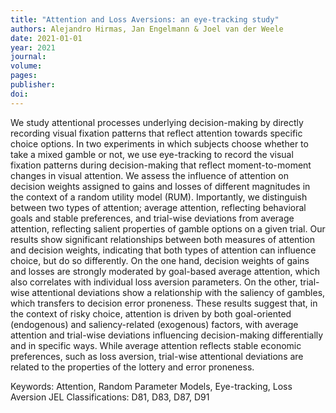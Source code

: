 ```yaml
---
title: "Attention and Loss Aversions: an eye-tracking study"
authors: Alejandro Hirmas, Jan Engelmann & Joel van der Weele
date: 2021-01-01
year: 2021
journal: 
volume: 
pages: 
publisher: 
doi: 
---
```


We study attentional processes underlying decision-making by directly recording visual fixation patterns that reflect attention towards specific choice options. In two experiments in which subjects choose whether to take a mixed gamble or not, we use eye-tracking to record the visual fixation patterns during decision-making that reflect moment-to-moment changes in visual attention. We assess the influence of attention on decision weights assigned to gains and losses of different magnitudes in the context of a random utility model (RUM). Importantly, we distinguish between two types of attention; average attention, reflecting behavioral goals and stable preferences, and trial-wise deviations from average attention, reflecting salient properties of gamble options on a given trial. Our results show significant relationships between both measures of attention and decision weights, indicating that both types of attention can influence choice, but do so differently. On the one hand, decision weights of gains and losses are strongly moderated by goal-based average attention, which also correlates with individual loss aversion parameters. On the other, trial-wise attentional deviations show a relationship with the saliency of gambles, which transfers to decision error proneness. These results suggest that, in the context of risky choice, attention is driven by both goal-oriented  (endogenous) and saliency-related (exogenous) factors, with average attention and trial-wise deviations influencing decision-making differentially and in specific ways. While average attention reflects stable economic preferences, such as loss aversion, trial-wise attentional deviations are related to the properties of the lottery and error proneness.

Keywords: Attention, Random Parameter Models, Eye-tracking, Loss Aversion
JEL Classifications: D81, D83, D87, D91